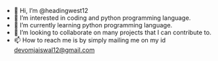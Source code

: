 - 👋 Hi, I’m @headingwest12
- 👀 I’m interested in coding and python programming language.
- 🌱 I’m currently learning python programming language.
- 💞️ I’m looking to collaborate on many projects that I can contribute to.
- 📫 How to reach me is by simply mailing me on my id devomjaiswal12@gmail.com

<!---
headingwest12/headingwest12 is a ✨ special ✨ repository because its `README.md` (this file) appears on your GitHub profile.
You can click the Preview link to take a look at your changes.
--->
